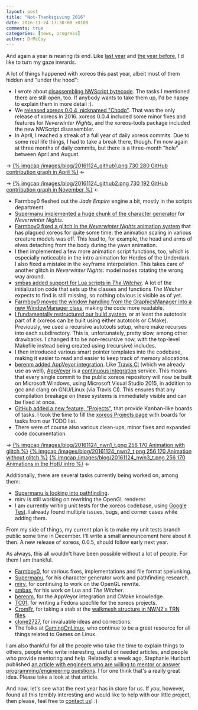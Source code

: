```yaml
---
layout: post
title: "Not-Thanksgiving 2016"
date: 2016-11-24 17:30:00 +0100
comments: true
categories: [news, progress]
author: DrMcCoy
---
```


And again a year is nearing its end. Like [last year](/blog/2015/11/27/not-thanksgiving-2015/) and [the year before](/blog/2014/11/29/not-thanksgiving/), I'd like to turn my gaze inwards.

A lot of things happened with xoreos this past year, albeit most of them hidden and "under the hood":

* I wrote about [disassembling NWScript bytecode](/blog/2016/01/12/disassembling-nwscript-bytecode/). The tasks I mentioned there are still open, too. If anybody wants to take them up, I'd be happy to explain them in more detail :).
* We [released xoreos 0.0.4, nicknamed "Chodo"](/blog/2016/02/01/xoreos-0-dot-0-4-chodo-released/). That was the only release of xoreos in 2016. xoreos 0.0.4 included some minor fixes and features for *Neverwinter Nights*, and the xoreos-tools package included the new NWScript disassembler.
* In April, I reached a streak of a full year of daily xoreos commits. Due to some real life things, I had to take a break there, though. I'm now again at three months of daily commits, but there is a three-month "hole" between April and August.

-> [{% imgcap /images/blog/20161124_github1.png 730 280 GitHub contribution graph in April %}](/images/blog/20161124_github1.png) <-

-> [{% imgcap /images/blog/20161124_github2.png 730 192 GitHub contribution graph in November %}](/images/blog/20161124_github2.png) <-

* Farmboy0 fleshed out the *Jade Empire* engine a bit, mostly in the scripts department.
* [Supermanu implemented a huge chunk of the character generator](https://github.com/xoreos/xoreos/commits?author=Supermanu) for *Neverwinter Nights*.
* [Farmboy0 fixed a glitch in the *Neverwinter Nights* animation system](https://github.com/xoreos/xoreos/pull/125) that has plagued xoreos for quite some time: the animation scaling in various creature models was off. This lead to, for example, the head and arms of elves detaching from the body during the yawn animation.
* I then implemented a few more animation script functions, too, which is especially noticeable in the intro animation for Hordes of the Underdark. I also fixed a mistake in the keyframe interpolation. This takes care of another glitch in *Neverwinter Nights*: model nodes rotating the wrong way around.
* [smbas added support for Lua scripts in *The Witcher*](https://github.com/xoreos/xoreos/pull/127). A lot of the initialization code that sets up the classes and functions *The Witcher* expects to find is still missing, so nothing obvious is visible as of yet.
* [Farmboy0 moved the window handling from the GraphicsManager into a new WindowManager class](https://github.com/xoreos/xoreos/pull/121), making the code more readable.
* [I fundamentally restructured our build system](https://github.com/xoreos/xoreos/pull/128), or at least the autotools part of it (xoreos can be built using either autotools or CMake). Previously, we used a recursive autotools setup, where make recurses into each subdirectory. This is, unfortunately, pretty slow, among other drawbacks. I changed it to be non-recursive now, with the top-level Makefile instead being created using (recursive) includes.
* I then introduced various smart pointer templates into the codebase, making it easier to read and easier to keep track of memory allocations.
* [berenm added AppVeyor integration](https://github.com/xoreos/xoreos/pull/129). Like [Travis CI](https://travis-ci.org/) (which we already use as well), [AppVeyor](https://www.appveyor.com/) is a [continuous integration](https://en.wikipedia.org/wiki/Continuous_integration) service. This means that every single commit to the public xoreos repository will now be built on Microsoft Windows, using Microsoft Visual Studio 2015, in addition to gcc and clang on GNU/Linux (via Travis CI). This ensures that any compilation breakage on these systems is immediately visible and can be fixed at once.
* [GitHub added a new feature, "Projects"](https://github.com/blog/2256-a-whole-new-github-universe-announcing-new-tools-forums-and-features), that provide Kanban-like boards of tasks. I took the time to fill the [xoreos Projects page](https://github.com/orgs/xoreos/projects) with boards for tasks from our TODO list.
* There were of course also various clean-ups, minor fixes and expanded code documentation.

-> [{% imgcap /images/blog/20161124_nwn1_t.png 256 170 Animation with glitch %}](/images/blog/20161124_nwn1.png) [{% imgcap /images/blog/20161124_nwn2_t.png 256 170 Animation without glitch %}](/images/blog/20161124_nwn2.png) [{% imgcap /images/blog/20161124_nwn3_t.png 256 170 Animations in the HotU intro %}](/images/blog/20161124_nwn3.png) <-

Additionally, there are several tasks currently being worked on, among them:

* [Supermanu is looking into pathfinding](https://twitter.com/mtondeur42/status/793465750589759492).
* mirv is still working on rewriting the OpenGL renderer.
* I am currently writing unit tests for the xoreos codebase, using [Google Test](https://github.com/google/googletest). I already found multiple issues, bugs, and corner cases while adding them.

From my side of things, my current plan is to make my unit tests branch public some time in December. I'll write a small announcement here about it then. A new release of xoreos, 0.0.5, should follow early next year.

As always, this all wouldn't have been possible without a lot of people. For them I am thankful.

* [Farmboy0](https://github.com/farmboy0), for various fixes, implementations and file format spelunking.
* [Supermanu](https://github.com/Supermanu), for his character generator work and pathfinding research.
* [mirv](https://github.com/mirv-sillyfish), for continuing to work on the OpenGL rewrite.
* [smbas](https://github.com/smbas), for his work on Lua and *The Witcher*.
* [berenm](https://github.com/berenm), for the AppVeyor integration and CMake knowledge.
* [TC01](https://github.com/TC01), for writing a Fedora specfile for the xoreos projects.
* [CromFr](https://github.com/CromFr), for taking a stab at the [walkmesh structure in NWN2's TRN files](https://gist.github.com/CromFr/104bac52dc9191099d9d9e3dbd2c4975).
* [clone2727](https://github.com/clone2727), for invaluable ideas and corrections.
* The folks at [GamingOnLinux](https://www.gamingonlinux.com/), who continue to be a great resource for all things related to Games on Linux.

I am also thankful for all the people who take the time to explain things to others, people who write interesting, useful or needed articles, and people who provide mentoring and help. Relatedly: a week ago, Stephanie Hurlburt published [an article with engineers who are willing to mentor or answer programming/engineering questions](http://stephaniehurlburt.com/blog/2016/11/14/list-of-engineers-willing-to-mentor-you). I for one think that's a really great idea. Please take a look at that article.

And now, let's see what the next year has in store for us. If *you*, however, found all this terribly interesting and would like to help with our little project, then please, feel free to [contact us](https://wiki.xoreos.org/index.php?title=Contact_us)! :)
